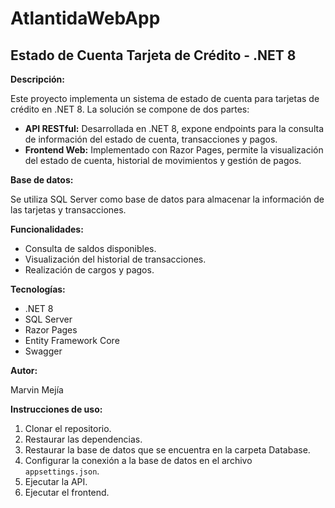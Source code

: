 # AtlantidaWebApp

## Estado de Cuenta Tarjeta de Crédito - .NET 8

**Descripción:**

Este proyecto implementa un sistema de estado de cuenta para tarjetas de crédito en .NET 8. La solución se compone de dos partes:

* **API RESTful:** Desarrollada en .NET 8, expone endpoints para la consulta de información del estado de cuenta, transacciones y pagos.
* **Frontend Web:** Implementado con Razor Pages, permite la visualización del estado de cuenta, historial de movimientos y gestión de pagos.

**Base de datos:**

Se utiliza SQL Server como base de datos para almacenar la información de las tarjetas y transacciones.

**Funcionalidades:**

* Consulta de saldos disponibles.
* Visualización del historial de transacciones.
* Realización de cargos y pagos.

**Tecnologías:**

* .NET 8
* SQL Server
* Razor Pages
* Entity Framework Core
* Swagger

**Autor:**

Marvin Mejía

**Instrucciones de uso:**

1. Clonar el repositorio.
2. Restaurar las dependencias.
3. Restaurar la base de datos que se encuentra en la carpeta Database.
4. Configurar la conexión a la base de datos en el archivo `appsettings.json`.
5. Ejecutar la API.
6. Ejecutar el frontend.


